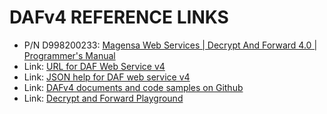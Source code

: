 # DAFv4 REFERENCE LINKS

- P/N D998200233: [Magensa Web Services | Decrypt And Forward 4.0 | Programmer's Manual](https://www.magtek.com/Content/DocumentationFiles/D998200233.pdf)
- Link: [URL for DAF Web Service v4](https://daf.magensa.net/v4/Service.svc)
- Link: [JSON help for DAF web service v4](https://daf.magensa.net/v4/Service.svc/JSON/help)
- Link:  [DAFv4 documents and code samples on Github](https://github.com/Magensa/DAFv4)
- Link: [Decrypt and Forward Playground](https://demo.magensa.net/Dafplayground/ClientApp/build)


